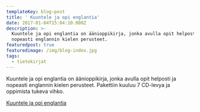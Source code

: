```yaml
---
templateKey: blog-post
title: ' Kuuntele ja opi englantia'
date: 2017-01-04T15:04:10.000Z
description: >-
  Kuuntele ja opi englantia on äänioppikirja, jonka avulla opit helposti ja
  nopeasti englannin kielen perusteet. 
featuredpost: true
featuredimage: /img/blog-index.jpg
tags:
  - tietokirjat
---
```

Kuuntele ja opi englantia on äänioppikirja, jonka avulla opit helposti ja nopeasti englannin kielen perusteet. Pakettiin kuuluu 7 CD-levya ja oppimista tukeva vihko.

[Kuuntele ja opi englantia](http://clk.tradedoubler.com/click?p(345)a(1824918)g(16952822)url(http://cdon.fi/kirjat/tulkki%2c_heikki/kuuntele_ja_opi_englantia_%287_cd%29-13795784))
